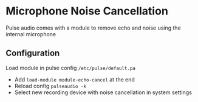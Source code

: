 # Microphone Noise Cancellation
Pulse audio comes with a module to remove echo and noise using the internal microphone

## Configuration

Load module in pulse config `/etc/pulse/default.pa`
* Add `load-module module-echo-cancel` at the end
* Reload config `pulseaudio -k`
* Select new recording device with noise cancellation in system settings
